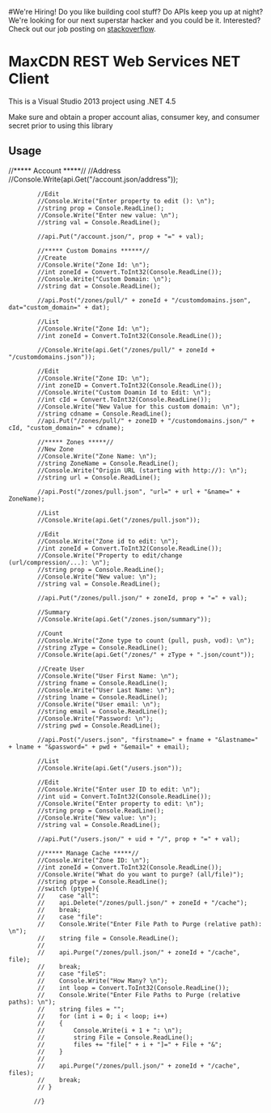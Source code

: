 #We're Hiring!
Do you like building cool stuff?  Do APIs keep you up at night? We're looking for our next superstar hacker and you could be it. Interested? Check out our job posting on [stackoverflow](http://careers.stackoverflow.com/jobs/52171/obsessive-compulsive-full-web-stack-engineer-maxcdn?a=11CW0Jx0A&searchTerm=maxcdn).

# MaxCDN REST Web Services NET Client

This is a Visual Studio 2013 project using .NET 4.5 

Make sure and obtain a proper account alias, consumer key, and consumer secret prior to using this library

## Usage

//***** Account *****//
            //Address
            //Console.Write(api.Get("/account.json/address"));

            //Edit
            //Console.Write("Enter property to edit (): \n");
            //string prop = Console.ReadLine();
            //Console.Write("Enter new value: \n");
            //string val = Console.ReadLine();

            //api.Put("/account.json/", prop + "=" + val);

            //***** Custom Domains ******//
            //Create
            //Console.Write("Zone Id: \n");
            //int zoneId = Convert.ToInt32(Console.ReadLine());
            //Console.Write("Custom Domain: \n");
            //string dat = Console.ReadLine();
            
            //api.Post("/zones/pull/" + zoneId + "/customdomains.json", dat="custom_domain=" + dat);
            
            //List
            //Console.Write("Zone Id: \n");
            //int zoneId = Convert.ToInt32(Console.ReadLine());

            //Console.Write(api.Get("/zones/pull/" + zoneId + "/customdomains.json"));
            
            //Edit
            //Console.Write("Zone ID: \n");
            //int zoneID = Convert.ToInt32(Console.ReadLine());
            //Console.Write("Custom Doamin Id to Edit: \n");
            //int cId = Convert.ToInt32(Console.ReadLine());
            //Console.Write("New Value for this custom domain: \n");
            //string cdname = Console.ReadLine();
            //api.Put("/zones/pull/" + zoneID + "/customdomains.json/" + cId, "custom_domain=" + cdname);

            //***** Zones *****//
            //New Zone
            //Console.Write("Zone Name: \n");
            //string ZoneName = Console.ReadLine();
            //Console.Write("Origin URL (starting with http://): \n");
            //string url = Console.ReadLine();

            //api.Post("/zones/pull.json", "url=" + url + "&name=" + ZoneName);

            //List
            //Console.Write(api.Get("/zones/pull.json"));

            //Edit
            //Console.Write("Zone id to edit: \n");
            //int zoneId = Convert.ToInt32(Console.ReadLine());
            //Console.Write("Property to edit/change (url/compression/...): \n");
            //string prop = Console.ReadLine();
            //Console.Write("New value: \n");
            //string val = Console.ReadLine();

            //api.Put("/zones/pull.json/" + zoneId, prop + "=" + val);

            //Summary
            //Console.Write(api.Get("/zones.json/summary"));

            //Count
            //Console.Write("Zone type to count (pull, push, vod): \n");
            //string zType = Console.ReadLine();
            //Console.Write(api.Get("/zones/" + zType + ".json/count"));
            
            //Create User
            //Console.Write("User First Name: \n");
            //string fname = Console.ReadLine();
            //Console.Write("User Last Name: \n");
            //string lname = Console.ReadLine();
            //Console.Write("User email: \n");
            //string email = Console.ReadLine();
            //Console.Write("Password: \n");
            //string pwd = Console.ReadLine();

            //api.Post("/users.json", "firstname=" + fname + "&lastname=" + lname + "&password=" + pwd + "&email=" + email);

            //List
            //Console.Write(api.Get("/users.json"));

            //Edit
            //Console.Write("Enter user ID to edit: \n");
            //int uid = Convert.ToInt32(Console.ReadLine());
            //Console.Write("Enter property to edit: \n");
            //string prop = Console.ReadLine();
            //Console.Write("New value: \n");
            //string val = Console.ReadLine();

            //api.Put("/users.json/" + uid + "/", prop + "=" + val);

            //***** Manage Cache *****//
            //Console.Write("Zone ID: \n");
            //int zoneId = Convert.ToInt32(Console.ReadLine());
            //Console.Write("What do you want to purge? (all/file)");
            //string ptype = Console.ReadLine();
            //switch (ptype){
            //    case "all":
            //    api.Delete("/zones/pull.json/" + zoneId + "/cache");
            //    break;
            //    case "file":
            //    Console.Write("Enter File Path to Purge (relative path): \n");
            //    string file = Console.ReadLine();
            //    
            //    api.Purge("/zones/pull.json/" + zoneId + "/cache", file);
            //    break;
            //    case "fileS":
            //    Console.Write("How Many? \n");
            //    int loop = Convert.ToInt32(Console.ReadLine());
            //    Console.Write("Enter File Paths to Purge (relative paths): \n");
            //    string files = "";
            //    for (int i = 0; i < loop; i++)
            //    {
            //        Console.Write(i + 1 + ": \n");
            //        string File = Console.ReadLine();
            //        files += "file[" + i + "]=" + File + "&";
            //    }
            //    
            //    api.Purge("/zones/pull.json/" + zoneId + "/cache", files);
            //    break;
            // }

           //} 
